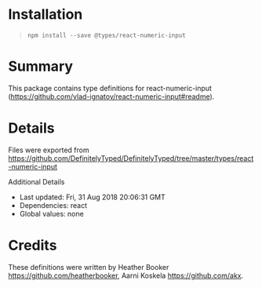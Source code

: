 # Installation
> `npm install --save @types/react-numeric-input`

# Summary
This package contains type definitions for react-numeric-input (https://github.com/vlad-ignatov/react-numeric-input#readme).

# Details
Files were exported from https://github.com/DefinitelyTyped/DefinitelyTyped/tree/master/types/react-numeric-input

Additional Details
 * Last updated: Fri, 31 Aug 2018 20:06:31 GMT
 * Dependencies: react
 * Global values: none

# Credits
These definitions were written by Heather Booker <https://github.com/heatherbooker>, Aarni Koskela <https://github.com/akx>.
